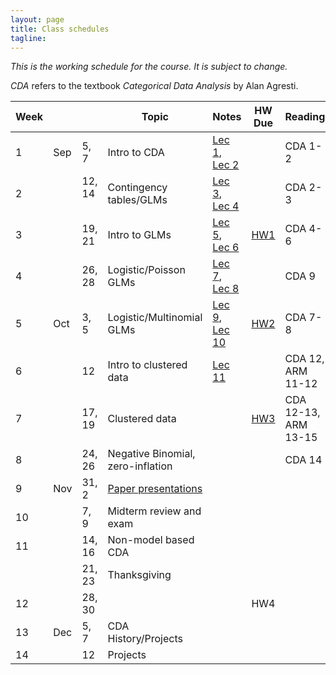 ```yaml
---
layout: page
title: Class schedules
tagline: 
---
```


*This is the working schedule for the course. It is subject to change.*

_CDA_ refers to the textbook _Categorical Data Analysis_ by Alan Agresti.

Week |       |     | Topic   | Notes | HW Due | Reading
---- | ----- | --- | ------- | ----- |:------:| -------
 1   | Sep | 5, 7   | Intro to CDA | [Lec 1](../assets/slides/lec1-intro-CDA/lecture1-intro-CDA.pdf), [Lec 2](../assets/slides/lec2-contingency-tables/lecture2-contingency-tables.pdf) || CDA 1-2
 2   |     | 12, 14  &nbsp;| Contingency tables/GLMs | [Lec 3](../assets/slides/lec3-contingency-tables-continued/lec3-contingency-tables-continued.pdf), [Lec 4](../assets/slides/lec4/lec4-contingency-tables.pdf) | | CDA 2-3
 3   |     | 19, 21 | Intro to GLMs | [Lec 5](../assets/slides/lec5-glms/lec5-glms.pdf), [Lec 6](../assets/slides/lec6/lec6.pdf) | [HW1](../assets/homework/hw1.pdf) | CDA 4-6
 4   |     | 26, 28 | Logistic/Poisson GLMs | [Lec 7](../assets/slides/lec7/lec7.pdf), [Lec 8](../assets/slides/lec8/Lecture_8.pdf) | | CDA 9
 5   | Oct | 3, 5   | Logistic/Multinomial GLMs | [Lec 9](../assets/slides/lec9/Lecture_9.pdf), [Lec 10](../assets/slides/lec10/lec10.pdf)  |[HW2](../assets/homework/hw2.pdf) | CDA 7-8
 6   |     | 12     | Intro to clustered data | [Lec 11](../assets/slides/lec11/lec11.pdf)  || CDA 12, ARM 11-12
 7   |     | 17, 19 | Clustered data | | [HW3](../assets/homework/hw3.pdf) | CDA 12-13, ARM 13-15
 8   |     | 24, 26 | Negative Binomial, zero-inflation | || CDA 14
 9   | Nov | 31, 2  | [Paper presentations](paper-presentations.html) | |  | 
 10  |     | 7, 9   | Midterm review and exam | | | 
 11  |     | 14, 16 | Non-model based CDA |  |  | 
     |     | 21, 23 | Thanksgiving | || 
 12  |     | 28, 30 | | | HW4 | 
 13  | Dec | 5, 7   | CDA History/Projects | || 
 14  |     | 12     | Projects | || 

<!-- remaining topics:

 - correlated data:
    - marginal vs. RE models?
    - GEE for repeated observations
    - GLMMs
    - multilevel models
    - inference about variance components
 - beta-binomial vs. Logistic mixed effects model, link to overdispersion
 - negative binomial (14.5), link to overdispersion
 - zero-inflated models
 - ML classification algorithms? (ISL or chapter 15)

-->


<!--[Lec 1](../assets/slides/lec1-intro-CDA/lec1-intro-CDA.pdf)-->
